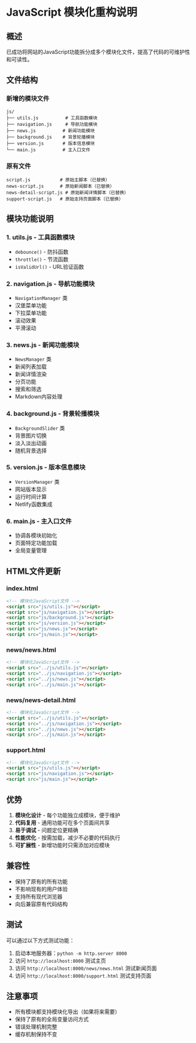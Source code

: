 # JavaScript 模块化重构说明

## 概述
已成功将网站的JavaScript功能拆分成多个模块化文件，提高了代码的可维护性和可读性。

## 文件结构

### 新增的模块文件
```
js/
├── utils.js          # 工具函数模块
├── navigation.js     # 导航功能模块
├── news.js          # 新闻功能模块
├── background.js    # 背景轮播模块
├── version.js       # 版本信息模块
└── main.js          # 主入口文件
```

### 原有文件
```
script.js           # 原始主脚本（已替换）
news-script.js      # 原始新闻脚本（已替换）
news-detail-script.js # 原始新闻详情脚本（已替换）
support-script.js   # 原始支持页面脚本（已替换）
```

## 模块功能说明

### 1. utils.js - 工具函数模块
- `debounce()` - 防抖函数
- `throttle()` - 节流函数
- `isValidUrl()` - URL验证函数

### 2. navigation.js - 导航功能模块
- `NavigationManager` 类
- 汉堡菜单功能
- 下拉菜单功能
- 滚动效果
- 平滑滚动

### 3. news.js - 新闻功能模块
- `NewsManager` 类
- 新闻列表加载
- 新闻详情渲染
- 分页功能
- 搜索和筛选
- Markdown内容处理

### 4. background.js - 背景轮播模块
- `BackgroundSlider` 类
- 背景图片切换
- 淡入淡出动画
- 随机背景选择

### 5. version.js - 版本信息模块
- `VersionManager` 类
- 网站版本显示
- 运行时间计算
- Netlify函数集成

### 6. main.js - 主入口文件
- 协调各模块初始化
- 页面特定功能加载
- 全局变量管理

## HTML文件更新

### index.html
```html
<!-- 模块化JavaScript文件 -->
<script src="js/utils.js"></script>
<script src="js/navigation.js"></script>
<script src="js/background.js"></script>
<script src="js/version.js"></script>
<script src="js/news.js"></script>
<script src="js/main.js"></script>
```

### news/news.html
```html
<!-- 模块化JavaScript文件 -->
<script src="../js/utils.js"></script>
<script src="../js/navigation.js"></script>
<script src="../js/news.js"></script>
<script src="../js/main.js"></script>
```

### news/news-detail.html
```html
<!-- 模块化JavaScript文件 -->
<script src="../js/utils.js"></script>
<script src="../js/navigation.js"></script>
<script src="../js/news.js"></script>
<script src="../js/main.js"></script>
```

### support.html
```html
<!-- 模块化JavaScript文件 -->
<script src="js/utils.js"></script>
<script src="js/navigation.js"></script>
<script src="js/main.js"></script>
```

## 优势

1. **模块化设计** - 每个功能独立成模块，便于维护
2. **代码复用** - 通用功能可在多个页面间共享
3. **易于调试** - 问题定位更精确
4. **性能优化** - 按需加载，减少不必要的代码执行
5. **可扩展性** - 新增功能时只需添加对应模块

## 兼容性

- 保持了原有的所有功能
- 不影响现有的用户体验
- 支持所有现代浏览器
- 向后兼容原有代码结构

## 测试

可以通过以下方式测试功能：
1. 启动本地服务器：`python -m http.server 8000`
2. 访问 `http://localhost:8000` 测试主页
3. 访问 `http://localhost:8000/news/news.html` 测试新闻页面
4. 访问 `http://localhost:8000/support.html` 测试支持页面

## 注意事项

- 所有模块都支持模块化导出（如果将来需要）
- 保持了原有的全局变量访问方式
- 错误处理机制完整
- 缓存机制保持不变

